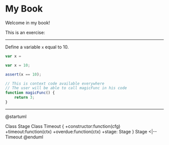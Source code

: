# My Book

Welcome in my book!


This is an exercise:

---

Define a variable `x` equal to 10.

```js
var x =
```

```js
var x = 10;
```

```js
assert(x == 10);
```

```js
// This is context code available everywhere
// The user will be able to call magicFunc in his code
function magicFunc() {
    return 3;
}
```

---

@startuml

Class Stage
Class Timeout {
    +constructor:function(cfg)
    +timeout:function(ctx)
    +overdue:function(ctx)
    +stage: Stage
}
Stage <|-- Timeout
@enduml